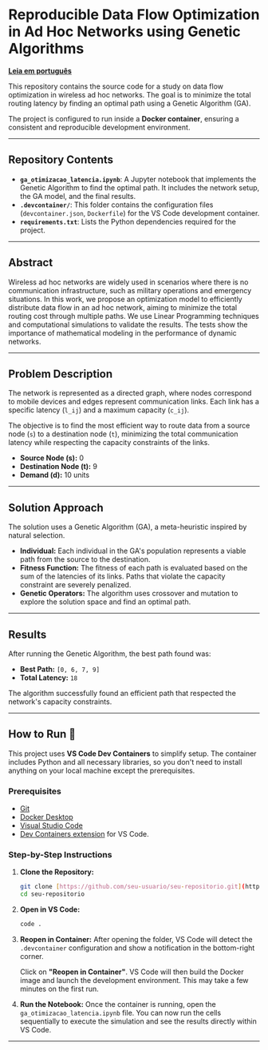 # Reproducible Data Flow Optimization in Ad Hoc Networks using Genetic Algorithms

**[Leia em português](README_PT.md)**

This repository contains the source code for a study on data flow optimization in wireless ad hoc networks. The goal is to minimize the total routing latency by finding an optimal path using a Genetic Algorithm (GA).

The project is configured to run inside a **Docker container**, ensuring a consistent and reproducible development environment.

---

## Repository Contents

* **`ga_otimizacao_latencia.ipynb`**: A Jupyter notebook that implements the Genetic Algorithm to find the optimal path. It includes the network setup, the GA model, and the final results.
* **`.devcontainer/`**: This folder contains the configuration files (`devcontainer.json`, `Dockerfile`) for the VS Code development container.
* **`requirements.txt`**: Lists the Python dependencies required for the project.
---

## Abstract

Wireless ad hoc networks are widely used in scenarios where there is no communication infrastructure, such as military operations and emergency situations. In this work, we propose an optimization model to efficiently distribute data flow in an ad hoc network, aiming to minimize the total routing cost through multiple paths. We use Linear Programming techniques and computational simulations to validate the results. The tests show the importance of mathematical modeling in the performance of dynamic networks.

---

## Problem Description

The network is represented as a directed graph, where nodes correspond to mobile devices and edges represent communication links. Each link has a specific latency (`l_ij`) and a maximum capacity (`c_ij`).

The objective is to find the most efficient way to route data from a source node (`s`) to a destination node (`t`), minimizing the total communication latency while respecting the capacity constraints of the links.

* **Source Node (s):** 0
* **Destination Node (t):** 9
* **Demand (d):** 10 units

---

## Solution Approach

The solution uses a Genetic Algorithm (GA), a meta-heuristic inspired by natural selection.

* **Individual:** Each individual in the GA's population represents a viable path from the source to the destination.
* **Fitness Function:** The fitness of each path is evaluated based on the sum of the latencies of its links. Paths that violate the capacity constraint are severely penalized.
* **Genetic Operators:** The algorithm uses crossover and mutation to explore the solution space and find an optimal path.

---

## Results

After running the Genetic Algorithm, the best path found was:

* **Best Path:** `[0, 6, 7, 9]`
* **Total Latency:** `18`

The algorithm successfully found an efficient path that respected the network's capacity constraints.

---

## How to Run 🚀

This project uses **VS Code Dev Containers** to simplify setup. The container includes Python and all necessary libraries, so you don't need to install anything on your local machine except the prerequisites.

### Prerequisites

* [Git](https://git-scm.com/)
* [Docker Desktop](https://www.docker.com/products/docker-desktop/)
* [Visual Studio Code](https://code.visualstudio.com/)
* [Dev Containers extension](https://marketplace.visualstudio.com/items?itemName=ms-vscode-remote.remote-containers) for VS Code.

### Step-by-Step Instructions

1.  **Clone the Repository:**
    ```bash
    git clone [https://github.com/seu-usuario/seu-repositorio.git](https://github.com/seu-usuario/seu-repositorio.git)
    cd seu-repositorio
    ```

2.  **Open in VS Code:**
    ```bash
    code .
    ```

3.  **Reopen in Container:**
    After opening the folder, VS Code will detect the `.devcontainer` configuration and show a notification in the bottom-right corner.

    Click on **"Reopen in Container"**. VS Code will then build the Docker image and launch the development environment. This may take a few minutes on the first run.

4.  **Run the Notebook:**
    Once the container is running, open the `ga_otimizacao_latencia.ipynb` file. You can now run the cells sequentially to execute the simulation and see the results directly within VS Code.

---